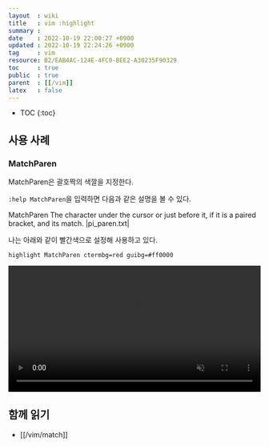 ```yaml
---
layout  : wiki
title   : vim :highlight
summary : 
date    : 2022-10-19 22:00:27 +0900
updated : 2022-10-19 22:24:26 +0900
tag     : vim
resource: B2/EAB4AC-124E-4FC0-BEE2-A30235F90329
toc     : true
public  : true
parent  : [[/vim]]
latex   : false
---
```

* TOC
{:toc}

## 사용 사례

### MatchParen

MatchParen은 괄호짝의 색깔을 지정한다.

`:help MatchParen`을 입력하면 다음과 같은 설명을 볼 수 있다.

>
MatchParen	The character under the cursor or just before it, if it
		is a paired bracket, and its match. |pi_paren.txt|
>

나는 아래와 같이 빨간색으로 설정해 사용하고 있다.

```viml
highlight MatchParen ctermbg=red guibg=#ff0000
```

<video controls muted autoplay loop width="100%"><source src=" /resource/B2/EAB4AC-124E-4FC0-BEE2-A30235F90329/196702197-4313e945-3f9f-4b31-a98d-7940ee647fca.mp4 " type="video/mp4"></video>

## 함께 읽기

- [[/vim/match]]


